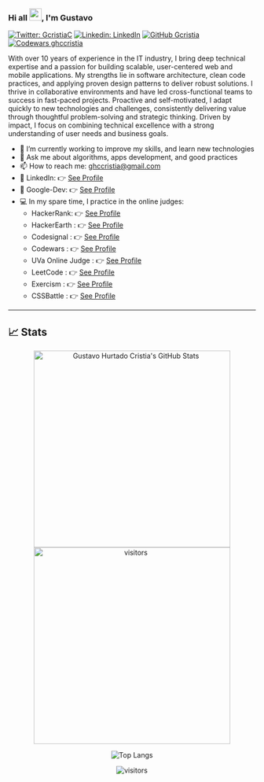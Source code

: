 ###  Hi all <img src="https://media.giphy.com/media/hvRJCLFzcasrR4ia7z/giphy.gif" width="25">, I'm Gustavo
[![Twitter: GcristiaC](https://img.shields.io/twitter/follow/GcristiaC?style=social)](https://twitter.com/GcristiaC)
[![Linkedin: LinkedIn](https://img.shields.io/badge/-LinkedIn-blue?style=flat-square&logo=Linkedin&logoColor=white&link=https://www.linkedin.com/in/gustavo-hurtado-cristia/)](https://www.linkedin.com/in/gustavo-hurtado-cristia/)
[![GitHub Gcristia](https://img.shields.io/github/followers/gcristia?label=follow&style=social)](https://github.com/gcristia)
[![Codewars ghccristia](https://www.codewars.com/users/ghccristia/badges/micro)](https://www.codewars.com/users/ghccristia) 
<br>

With over 10 years of experience in the IT industry, I bring deep technical expertise and a passion for building scalable, user-centered web and mobile applications. My strengths lie in software architecture, clean code practices, and applying proven design patterns to deliver robust solutions.
I thrive in collaborative environments and have led cross-functional teams to success in fast-paced projects. Proactive and self-motivated, I adapt quickly to new technologies and challenges, consistently delivering value through thoughtful problem-solving and strategic thinking.
Driven by impact, I focus on combining technical excellence with a strong understanding of user needs and business goals.

- 🔭 I’m currently working to improve my skills, and learn new technologies
- 💬 Ask me about algorithms, apps development, and good practices
- 📫 How to reach me: ghccristia@gmail.com
- 💼 LinkedIn: 👉 [See Profile](https://www.linkedin.com/in/gustavo-hurtado-cristia/ "LinkedIn") 
- 💼 Google-Dev: 👉 [See Profile](https://g.dev/ghccristia "GoogleDev")
- 💻 In my spare time, I practice in the online judges:
  * HackerRank:  👉 [See Profile](https://www.hackerrank.com/gcristia)
  * HackerEarth : 👉 [See Profile](https://www.hackerearth.com/@ghccristia)
  * Codesignal : 👉 [See Profile](https://app.codesignal.com/profile/gcristia)
  * Codewars : 👉 [See Profile](https://www.codewars.com/users/ghccristia)
  * UVa Online Judge : 👉 [See Profile](https://uhunt.onlinejudge.org/id/1210764)
  * LeetCode : 👉 [See Profile](https://leetcode.com/gcristia)
  * Exercism : 👉 [See Profile](https://exercism.org/profiles/ghccristia)
  * CSSBattle : 👉 [See Profile](https://cssbattle.dev/player/ghccristia)

---

## 📈 Stats

<div align="center">
<img src="https://github-readme-stats.vercel.app/api?username=gcristia&show_icons=true&hide_border=true" alt="Gustavo Hurtado Cristia's GitHub Stats" width="400">
<img src="http://github-readme-streak-stats.herokuapp.com?user=gcristia" alt="visitors" width="400"> 

![Top Langs](https://github-readme-stats.vercel.app/api/top-langs/?username=gcristia&layout=compact&langs_count=10)

</div>

<div align="center">
<img src="https://visitor-badge.laobi.icu/badge?page_id=gcristia.gcristia" alt="visitors">
</div>
 
 

 

<!--
<img src="https://media.giphy.com/media/LnQjpWaON8nhr21vNW/giphy.gif" width="60"> <em><b>I love connecting with different people</b> so if you want to say <b>hi, I'll be happy to meet you more!</b> 😊</em>


- 🔭 I’m currently working on ...
- 🌱 I’m currently learning ...
- 👯 I’m looking to collaborate on ...
- 🤔 I’m looking for help with ...
- 💬 Ask me about ...
- 📫 How to reach me: ...
- 😄 Pronouns: ...
- ⚡ Fun fact: ...
- 🎨 Porfolio: [direction](https://direction/ "Portfolio")
-->
